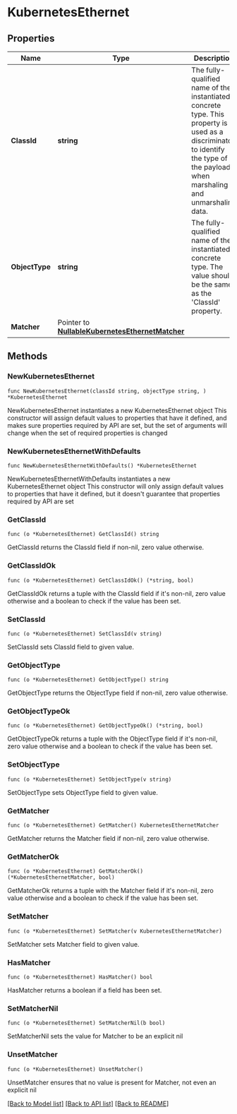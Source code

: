 # KubernetesEthernet

## Properties

Name | Type | Description | Notes
------------ | ------------- | ------------- | -------------
**ClassId** | **string** | The fully-qualified name of the instantiated, concrete type. This property is used as a discriminator to identify the type of the payload when marshaling and unmarshaling data. | [default to "kubernetes.Ethernet"]
**ObjectType** | **string** | The fully-qualified name of the instantiated, concrete type. The value should be the same as the &#39;ClassId&#39; property. | [default to "kubernetes.Ethernet"]
**Matcher** | Pointer to [**NullableKubernetesEthernetMatcher**](KubernetesEthernetMatcher.md) |  | [optional] 

## Methods

### NewKubernetesEthernet

`func NewKubernetesEthernet(classId string, objectType string, ) *KubernetesEthernet`

NewKubernetesEthernet instantiates a new KubernetesEthernet object
This constructor will assign default values to properties that have it defined,
and makes sure properties required by API are set, but the set of arguments
will change when the set of required properties is changed

### NewKubernetesEthernetWithDefaults

`func NewKubernetesEthernetWithDefaults() *KubernetesEthernet`

NewKubernetesEthernetWithDefaults instantiates a new KubernetesEthernet object
This constructor will only assign default values to properties that have it defined,
but it doesn't guarantee that properties required by API are set

### GetClassId

`func (o *KubernetesEthernet) GetClassId() string`

GetClassId returns the ClassId field if non-nil, zero value otherwise.

### GetClassIdOk

`func (o *KubernetesEthernet) GetClassIdOk() (*string, bool)`

GetClassIdOk returns a tuple with the ClassId field if it's non-nil, zero value otherwise
and a boolean to check if the value has been set.

### SetClassId

`func (o *KubernetesEthernet) SetClassId(v string)`

SetClassId sets ClassId field to given value.


### GetObjectType

`func (o *KubernetesEthernet) GetObjectType() string`

GetObjectType returns the ObjectType field if non-nil, zero value otherwise.

### GetObjectTypeOk

`func (o *KubernetesEthernet) GetObjectTypeOk() (*string, bool)`

GetObjectTypeOk returns a tuple with the ObjectType field if it's non-nil, zero value otherwise
and a boolean to check if the value has been set.

### SetObjectType

`func (o *KubernetesEthernet) SetObjectType(v string)`

SetObjectType sets ObjectType field to given value.


### GetMatcher

`func (o *KubernetesEthernet) GetMatcher() KubernetesEthernetMatcher`

GetMatcher returns the Matcher field if non-nil, zero value otherwise.

### GetMatcherOk

`func (o *KubernetesEthernet) GetMatcherOk() (*KubernetesEthernetMatcher, bool)`

GetMatcherOk returns a tuple with the Matcher field if it's non-nil, zero value otherwise
and a boolean to check if the value has been set.

### SetMatcher

`func (o *KubernetesEthernet) SetMatcher(v KubernetesEthernetMatcher)`

SetMatcher sets Matcher field to given value.

### HasMatcher

`func (o *KubernetesEthernet) HasMatcher() bool`

HasMatcher returns a boolean if a field has been set.

### SetMatcherNil

`func (o *KubernetesEthernet) SetMatcherNil(b bool)`

 SetMatcherNil sets the value for Matcher to be an explicit nil

### UnsetMatcher
`func (o *KubernetesEthernet) UnsetMatcher()`

UnsetMatcher ensures that no value is present for Matcher, not even an explicit nil

[[Back to Model list]](../README.md#documentation-for-models) [[Back to API list]](../README.md#documentation-for-api-endpoints) [[Back to README]](../README.md)


